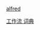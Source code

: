 [alfred](https://blog.csdn.net/huangbx_tx/article/details/93342016)

[工作流 词典](https://github.com/xudaolong/CodeVar/releases)